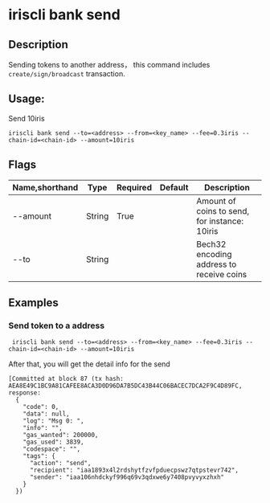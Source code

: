 # iriscli bank send

## Description

Sending tokens to another address， this command includes `create/sign/broadcast` transaction.

## Usage:

Send 10iris
```
iriscli bank send --to=<address> --from=<key_name> --fee=0.3iris --chain-id=<chain-id> --amount=10iris
```
## Flags

| Name,shorthand   | Type   | Required | Default               | Description                                                  |
| ---------------- | ------ | -------- | --------------------- | ------------------------------------------------------------ |
| --amount         | String | True     |                       | Amount of coins to send, for instance: 10iris                |
| --to             | String |          |                       | Bech32 encoding address to receive coins                     |


## Examples

### Send token to a address 

```
 iriscli bank send --to=<address> --from=<key_name> --fee=0.3iris --chain-id=<chain-id> --amount=10iris
```

After that, you will get the detail info for the send
```
[Committed at block 87 (tx hash: AEA8E49C1BC9A81CAFEE8ACA3D0D96DA7B5DC43B44C06BACEC7DCA2F9C4D89FC, response:
  {
    "code": 0,
    "data": null,
    "log": "Msg 0: ",
    "info": "",
    "gas_wanted": 200000,
    "gas_used": 3839,
    "codespace": "",
    "tags": {
      "action": "send",
      "recipient": "iaa1893x4l2rdshytfzvfpduecpswz7qtpstevr742",
      "sender": "iaa106nhdckyf996q69v3qdxwe6y7408pvyvyxzhxh"
    }
  })
```

